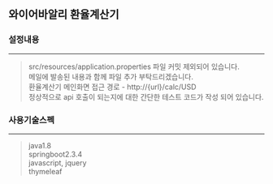 ## 와이어바알리 환율계산기
### 설정내용
- - -
> src/resources/application.properties 파일 커밋 제외되어 있습니다.<br>
> 메일에 발송된 내용과 함께 파일 추가 부탁드리겠습니다.<br>
> 환율계산기 메인화면 접근 경로 - http://{url}/calc/USD<br>
> 정상적으로 api 호출이 되는지에 대한 간단한 테스트 코드가 작성 되어 있습니다.
### 사용기술스펙
- - -
> java1.8<br>
> springboot2.3.4<br>
> javascript, jquery<br>
> thymeleaf<br>
